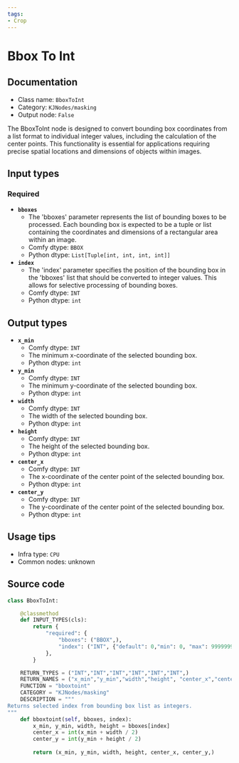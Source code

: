```yaml
---
tags:
- Crop
---
```


# Bbox To Int
## Documentation
- Class name: `BboxToInt`
- Category: `KJNodes/masking`
- Output node: `False`

The BboxToInt node is designed to convert bounding box coordinates from a list format to individual integer values, including the calculation of the center points. This functionality is essential for applications requiring precise spatial locations and dimensions of objects within images.
## Input types
### Required
- **`bboxes`**
    - The 'bboxes' parameter represents the list of bounding boxes to be processed. Each bounding box is expected to be a tuple or list containing the coordinates and dimensions of a rectangular area within an image.
    - Comfy dtype: `BBOX`
    - Python dtype: `List[Tuple[int, int, int, int]]`
- **`index`**
    - The 'index' parameter specifies the position of the bounding box in the 'bboxes' list that should be converted to integer values. This allows for selective processing of bounding boxes.
    - Comfy dtype: `INT`
    - Python dtype: `int`
## Output types
- **`x_min`**
    - Comfy dtype: `INT`
    - The minimum x-coordinate of the selected bounding box.
    - Python dtype: `int`
- **`y_min`**
    - Comfy dtype: `INT`
    - The minimum y-coordinate of the selected bounding box.
    - Python dtype: `int`
- **`width`**
    - Comfy dtype: `INT`
    - The width of the selected bounding box.
    - Python dtype: `int`
- **`height`**
    - Comfy dtype: `INT`
    - The height of the selected bounding box.
    - Python dtype: `int`
- **`center_x`**
    - Comfy dtype: `INT`
    - The x-coordinate of the center point of the selected bounding box.
    - Python dtype: `int`
- **`center_y`**
    - Comfy dtype: `INT`
    - The y-coordinate of the center point of the selected bounding box.
    - Python dtype: `int`
## Usage tips
- Infra type: `CPU`
- Common nodes: unknown


## Source code
```python
class BboxToInt:

    @classmethod
    def INPUT_TYPES(cls):
        return {
            "required": {
                "bboxes": ("BBOX",),
                "index": ("INT", {"default": 0,"min": 0, "max": 99999999, "step": 1}),
            },
        }

    RETURN_TYPES = ("INT","INT","INT","INT","INT","INT",)
    RETURN_NAMES = ("x_min","y_min","width","height", "center_x","center_y",)
    FUNCTION = "bboxtoint"
    CATEGORY = "KJNodes/masking"
    DESCRIPTION = """
Returns selected index from bounding box list as integers.
"""
    def bboxtoint(self, bboxes, index):
        x_min, y_min, width, height = bboxes[index]
        center_x = int(x_min + width / 2)
        center_y = int(y_min + height / 2)
        
        return (x_min, y_min, width, height, center_x, center_y,)

```
